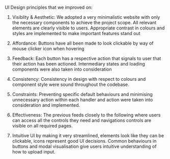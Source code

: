UI Design principles that we improved on:

1. Visiblity & Aesthetic: We adopted a very minimalistic website with only the necessary components to achieve the project scope. All relevant elements are clearly visible to users. Appropriate contrast in colours and styles are implemented to make important features stand out

2. Affordance: Buttons have all been made to look clickable by way of mouse clicker icon when hovering

3. Feedback: Each button has a respective action that signals to user that their action has been actioned. Intermediary states and loading components were also taken into consideration

4. Consistency: Consistency in design with respect to colours and component style were sound throughout the codebase.

5. Constraints: Preventing specific default behaviours and minimising unnecessary action within each handler and action were taken into consideration and implemented.

6. Effectiveness: The previous feeds closely to the following where users can access all the controls they need and navigations controls are visible on all required pages.

7. Intuitive UI by making it very streamlined, elements look like they can be clickable, icons represent good UI decisions. Common behaviours in buttons and modal visualisation give users intuitive understanding of how to upload input.